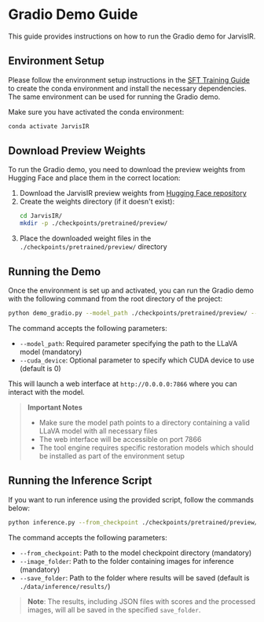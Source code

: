 # Gradio Demo Guide

This guide provides instructions on how to run the Gradio demo for JarvisIR.

## Environment Setup

Please follow the environment setup instructions in the [SFT Training Guide](./sft_training.md#environment-setup) to create the conda environment and install the necessary dependencies. The same environment can be used for running the Gradio demo.

Make sure you have activated the conda environment:
```bash
conda activate JarvisIR
```


## Download Preview Weights

To run the Gradio demo, you need to download the preview weights from Hugging Face and place them in the correct location:

1. Download the JarvisIR preview weights from [Hugging Face repository](https://huggingface.co/LYL1015/JarvisIR/tree/main/pretrained/preview)
2. Create the weights directory (if it doesn't exist):
   ```bash
   cd JarvisIR/
   mkdir -p ./checkpoints/pretrained/preview/
   ```
3. Place the downloaded weight files in the `./checkpoints/pretrained/preview/` directory


## Running the Demo

Once the environment is set up and activated, you can run the Gradio demo with the following command from the root directory of the project:

```bash
python demo_gradio.py --model_path ./checkpoints/pretrained/preview/ --cuda_device 0
```

The command accepts the following parameters:
- `--model_path`: Required parameter specifying the path to the LLaVA model (mandatory)
- `--cuda_device`: Optional parameter to specify which CUDA device to use (default is 0)

This will launch a web interface at `http://0.0.0.0:7866` where you can interact with the model.

> **Important Notes**
> - Make sure the model path points to a directory containing a valid LLaVA model with all necessary files
> - The web interface will be accessible on port 7866
> - The tool engine requires specific restoration models which should be installed as part of the environment setup

## Running the Inference Script
If you want to run inference using the provided script, follow the commands below:

```bash
python inference.py --from_checkpoint ./checkpoints/pretrained/preview/ --image_folder ./data/inference/images/ --save_folder ./data/inference/results/
```
The command accepts the following parameters:
- `--from_checkpoint`: Path to the model checkpoint directory (mandatory)
- `--image_folder`: Path to the folder containing images for inference (mandatory)
- `--save_folder`: Path to the folder where results will be saved (default is `./data/inference/results/`)
> **Note**: The results, including JSON files with scores and the processed images, will all be saved in the specified `save_folder`.
